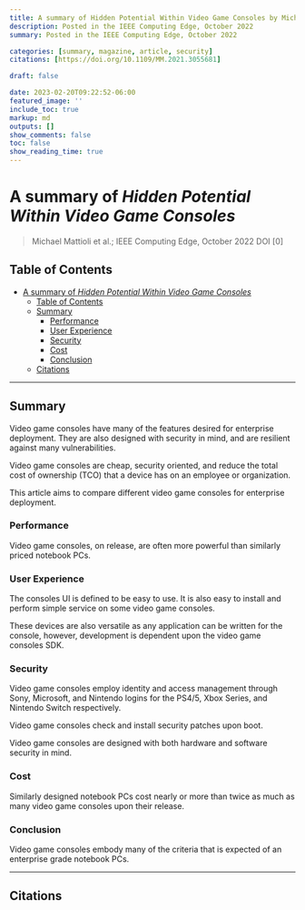 ```yaml
---
title: A summary of Hidden Potential Within Video Game Consoles by Michael Mattioli et al.
description: Posted in the IEEE Computing Edge, October 2022
summary: Posted in the IEEE Computing Edge, October 2022

categories: [summary, magazine, article, security]
citations: [https://doi.org/10.1109/MM.2021.3055681]

draft: false

date: 2023-02-20T09:22:52-06:00
featured_image: ''
include_toc: true
markup: md
outputs: []
show_comments: false
toc: false
show_reading_time: true
---
```


# A summary of *Hidden Potential Within Video Game Consoles*

> Michael Mattioli et al.; IEEE Computing Edge, October 2022 DOI [0]

## Table of Contents

- [A summary of *Hidden Potential Within Video Game Consoles*](#a-summary-of-hidden-potential-within-video-game-consoles)
  - [Table of Contents](#table-of-contents)
  - [Summary](#summary)
    - [Performance](#performance)
    - [User Experience](#user-experience)
    - [Security](#security)
    - [Cost](#cost)
    - [Conclusion](#conclusion)
  - [Citations](#citations)

______________________________________________________________________

## Summary

Video game consoles have many of the features desired for enterprise deployment.
They are also designed with security in mind, and are resilient against many
vulnerabilities.

Video game consoles are cheap, security oriented, and reduce the total cost of
ownership (TCO) that a device has on an employee or organization.

This article aims to compare different video game consoles for enterprise
deployment.

### Performance

Video game consoles, on release, are often more powerful than similarly priced
notebook PCs.

### User Experience

The consoles UI is defined to be easy to use. It is also easy to install and
perform simple service on some video game consoles.

These devices are also versatile as any application can be written for the
console, however, development is dependent upon the video game consoles SDK.

### Security

Video game consoles employ identity and access management through Sony,
Microsoft, and Nintendo logins for the PS4/5, Xbox Series, and Nintendo Switch
respectively.

Video game consoles check and install security patches upon boot.

Video game consoles are designed with both hardware and software security in
mind.

### Cost

Similarly designed notebook PCs cost nearly or more than twice as much as many
video game consoles upon their release.

### Conclusion

Video game consoles embody many of the criteria that is expected of an
enterprise grade notebook PCs.

______________________________________________________________________

## Citations
